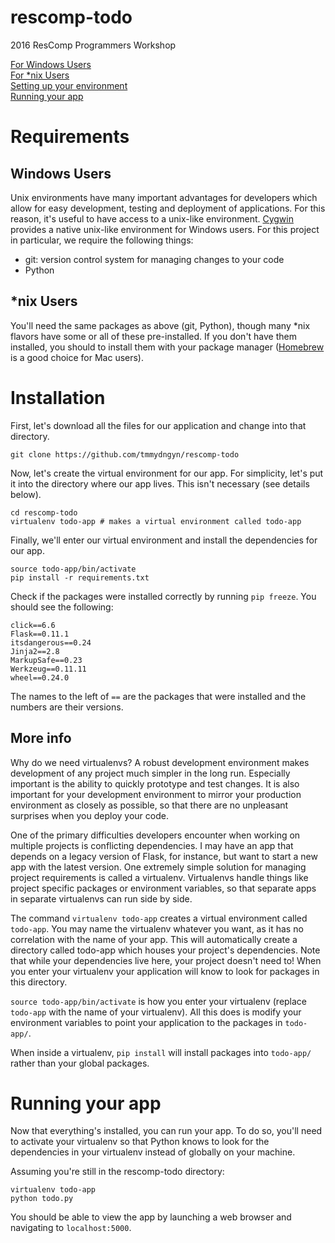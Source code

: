# rescomp-todo
2016 ResComp Programmers Workshop

[For Windows Users](#windows)<br />
[For *nix Users](#unix)<br />
[Setting up your environment](#env)<br />
[Running your app](#running)<br />

# Requirements

<a name="windows"></a>
## Windows Users

Unix environments have many important advantages for developers which allow for easy development, testing and deployment of applications. For this reason, it's useful to have access to a unix-like environment. [Cygwin](https://www.cygwin.com/) provides a native unix-like environment for Windows users. For this project in particular, we require the following things:

- git: version control system for managing changes to your code
- Python

<a name="unix"></a>
## *nix Users
You'll need the same packages as above (git, Python), though many *nix flavors have some or all of these pre-installed. If you don't have them installed, you should to install them with your package manager ([Homebrew](http://brew.sh) is a good choice for Mac users).

<a name="env"></a>
# Installation

First, let's download all the files for our application and change into that directory.
```
git clone https://github.com/tmmydngyn/rescomp-todo
```
Now, let's create the virtual environment for our app. For simplicity, let's put it into the directory where our app lives. This isn't necessary (see details below).
```
cd rescomp-todo
virtualenv todo-app # makes a virtual environment called todo-app
```
Finally, we'll enter our virtual environment and install the dependencies for our app.
```
source todo-app/bin/activate
pip install -r requirements.txt
```
Check if the packages were installed correctly by running `pip freeze`. You should see the following:
```
click==6.6
Flask==0.11.1
itsdangerous==0.24
Jinja2==2.8
MarkupSafe==0.23
Werkzeug==0.11.11
wheel==0.24.0
```
The names to the left of `==` are the packages that were installed and the numbers are their versions.

## More info

Why do we need virtualenvs? A robust development environment makes development of any project much simpler in the long run. Especially important is the ability to quickly prototype and test changes. It is also important for your development environment to mirror your production environment as closely as possible, so that there are no unpleasant surprises when you deploy your code.

One of the primary difficulties developers encounter when working on multiple projects is conflicting dependencies. I may have an app that depends on a legacy version of Flask, for instance, but want to start a new app with the latest version. One extremely simple solution for managing project requirements is called a virtualenv. Virtualenvs handle things like project specific packages or environment variables, so that separate apps in separate virtualenvs can run side by side.

The command `virtualenv todo-app` creates a virtual environment called `todo-app`. You may name the virtualenv whatever you want, as it has no correlation with the name of your app. This will automatically create a directory called todo-app which houses your project's dependencies. Note that while your dependencies live here, your project doesn't need to! When you enter your virtualenv your application will know to look for packages in this directory. 

`source todo-app/bin/activate` is how you enter your virtualenv (replace `todo-app` with the name of your virtualenv). All this does is modify your environment variables to point your application to the packages in `todo-app/`. 

When inside a virtualenv, `pip install` will install packages into `todo-app/` rather than your global packages.

<a name="running"></a>
# Running your app

Now that everything's installed, you can run your app. To do so, you'll need to activate your virtualenv so that Python knows to look for the dependencies in your virtualenv instead of globally on your machine.

Assuming you're still in the rescomp-todo directory:
```
virtualenv todo-app
python todo.py
```
You should be able to view the app by launching a web browser and navigating to `localhost:5000`.
